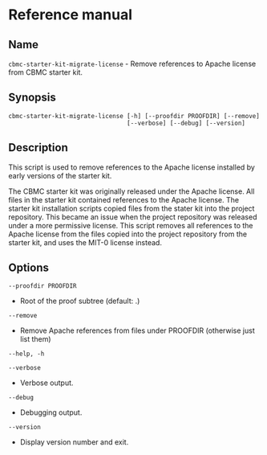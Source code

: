 # Reference manual

## Name

`cbmc-starter-kit-migrate-license` - Remove references to Apache license from CBMC starter kit.

## Synopsis

```
cbmc-starter-kit-migrate-license [-h] [--proofdir PROOFDIR] [--remove]
                                 [--verbose] [--debug] [--version]
```
## Description

This script is used to remove references to the Apache license installed
by early versions of the starter kit.

The CBMC starter kit was originally released under the Apache
license. All files in the starter kit contained references to the
Apache license. The starter kit installation scripts copied files from
the stater kit into the project repository. This became an issue when
the project repository was released under a more permissive
license. This script removes all references to the Apache license from
the files copied into the project repository from the starter kit, and
uses the MIT-0 license instead.

## Options

`--proofdir PROOFDIR`

* Root of the proof subtree (default: .)

`--remove`

* Remove Apache references from files under PROOFDIR (otherwise just list them)

`--help, -h`

`--verbose`

* Verbose output.

`--debug`

* Debugging output.

`--version`

* Display version number and exit.
